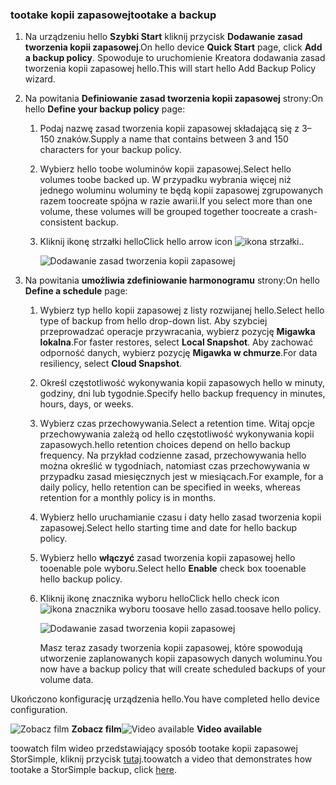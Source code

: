 <!--author=alkohli last changed: 9/17/15-->

### <a name="tootake-a-backup"></a><span data-ttu-id="938dd-101">tootake kopii zapasowej</span><span class="sxs-lookup"><span data-stu-id="938dd-101">tootake a backup</span></span>
1. <span data-ttu-id="938dd-102">Na urządzeniu hello **Szybki Start** kliknij przycisk **Dodawanie zasad tworzenia kopii zapasowej**.</span><span class="sxs-lookup"><span data-stu-id="938dd-102">On hello device **Quick Start** page, click **Add a backup policy**.</span></span> <span data-ttu-id="938dd-103">Spowoduje to uruchomienie Kreatora dodawania zasad tworzenia kopii zapasowej hello.</span><span class="sxs-lookup"><span data-stu-id="938dd-103">This will start hello Add Backup Policy wizard.</span></span> 
2. <span data-ttu-id="938dd-104">Na powitania **Definiowanie zasad tworzenia kopii zapasowej** strony:</span><span class="sxs-lookup"><span data-stu-id="938dd-104">On hello **Define your backup policy** page:</span></span>
   
   1. <span data-ttu-id="938dd-105">Podaj nazwę zasad tworzenia kopii zapasowej składającą się z 3–150 znaków.</span><span class="sxs-lookup"><span data-stu-id="938dd-105">Supply a name that contains between 3 and 150 characters for your backup policy.</span></span>
   2. <span data-ttu-id="938dd-106">Wybierz hello toobe woluminów kopii zapasowej.</span><span class="sxs-lookup"><span data-stu-id="938dd-106">Select hello volumes toobe backed up.</span></span> <span data-ttu-id="938dd-107">W przypadku wybrania więcej niż jednego woluminu woluminy te będą kopii zapasowej zgrupowanych razem toocreate spójna w razie awarii.</span><span class="sxs-lookup"><span data-stu-id="938dd-107">If you select more than one volume, these volumes will be grouped together toocreate a crash-consistent backup.</span></span>
   3. <span data-ttu-id="938dd-108">Kliknij ikonę strzałki hello</span><span class="sxs-lookup"><span data-stu-id="938dd-108">Click hello arrow icon</span></span> ![ikona strzałki](./media/storsimple-take-backup/HCS_ArrowIcon-include.png)<span data-ttu-id="938dd-110">.</span><span class="sxs-lookup"><span data-stu-id="938dd-110">.</span></span> 
      
      ![Dodawanie zasad tworzenia kopii zapasowej](./media/storsimple-take-backup/HCS_AddBackupPolicyWizard1M-include.png)
3. <span data-ttu-id="938dd-112">Na powitania **umożliwia zdefiniowanie harmonogramu** strony:</span><span class="sxs-lookup"><span data-stu-id="938dd-112">On hello **Define a schedule** page:</span></span>
   
   1. <span data-ttu-id="938dd-113">Wybierz typ hello kopii zapasowej z listy rozwijanej hello.</span><span class="sxs-lookup"><span data-stu-id="938dd-113">Select hello type of backup from hello drop-down list.</span></span> <span data-ttu-id="938dd-114">Aby szybciej przeprowadzać operacje przywracania, wybierz pozycję **Migawka lokalna**.</span><span class="sxs-lookup"><span data-stu-id="938dd-114">For faster restores, select **Local Snapshot**.</span></span> <span data-ttu-id="938dd-115">Aby zachować odporność danych, wybierz pozycję **Migawka w chmurze**.</span><span class="sxs-lookup"><span data-stu-id="938dd-115">For data resiliency, select **Cloud Snapshot**.</span></span>
   2. <span data-ttu-id="938dd-116">Określ częstotliwość wykonywania kopii zapasowych hello w minuty, godziny, dni lub tygodnie.</span><span class="sxs-lookup"><span data-stu-id="938dd-116">Specify hello backup frequency in minutes, hours, days, or weeks.</span></span>
   3. <span data-ttu-id="938dd-117">Wybierz czas przechowywania.</span><span class="sxs-lookup"><span data-stu-id="938dd-117">Select a retention time.</span></span> <span data-ttu-id="938dd-118">Witaj opcje przechowywania zależą od hello częstotliwość wykonywania kopii zapasowych.</span><span class="sxs-lookup"><span data-stu-id="938dd-118">hello retention choices depend on hello backup frequency.</span></span> <span data-ttu-id="938dd-119">Na przykład codzienne zasad, przechowywania hello można określić w tygodniach, natomiast czas przechowywania w przypadku zasad miesięcznych jest w miesiącach.</span><span class="sxs-lookup"><span data-stu-id="938dd-119">For example, for a daily policy, hello retention can be specified in weeks, whereas retention for a monthly policy is in months.</span></span>
   4. <span data-ttu-id="938dd-120">Wybierz hello uruchamianie czasu i daty hello zasad tworzenia kopii zapasowej.</span><span class="sxs-lookup"><span data-stu-id="938dd-120">Select hello starting time and date for hello backup policy.</span></span>
   5. <span data-ttu-id="938dd-121">Wybierz hello **włączyć** zasad tworzenia kopii zapasowej hello tooenable pole wyboru.</span><span class="sxs-lookup"><span data-stu-id="938dd-121">Select hello **Enable** check box tooenable hello backup policy.</span></span> 
   6. <span data-ttu-id="938dd-122">Kliknij ikonę znacznika wyboru hello</span><span class="sxs-lookup"><span data-stu-id="938dd-122">Click hello check icon</span></span> ![ikona znacznika wyboru](./media/storsimple-take-backup/HCS_CheckIcon-include.png) <span data-ttu-id="938dd-124">toosave hello zasad.</span><span class="sxs-lookup"><span data-stu-id="938dd-124">toosave hello policy.</span></span>
      
      ![Dodawanie zasad tworzenia kopii zapasowej](./media/storsimple-take-backup/HCS_AddBackupPolicyWizard2M-include.png)
      
      <span data-ttu-id="938dd-126">Masz teraz zasady tworzenia kopii zapasowej, które spowodują utworzenie zaplanowanych kopii zapasowych danych woluminu.</span><span class="sxs-lookup"><span data-stu-id="938dd-126">You now have a backup policy that will create scheduled backups of your volume data.</span></span>

<span data-ttu-id="938dd-127">Ukończono konfigurację urządzenia hello.</span><span class="sxs-lookup"><span data-stu-id="938dd-127">You have completed hello device configuration.</span></span> 

<span data-ttu-id="938dd-128">![Zobacz film](./media/storsimple-take-backup/Video_icon.png) **Zobacz film**</span><span class="sxs-lookup"><span data-stu-id="938dd-128">![Video available](./media/storsimple-take-backup/Video_icon.png) **Video available**</span></span>

<span data-ttu-id="938dd-129">toowatch film wideo przedstawiający sposób tootake kopii zapasowej StorSimple, kliknij przycisk [tutaj](https://azure.microsoft.com/documentation/videos/take-a-storsimple-backup/).</span><span class="sxs-lookup"><span data-stu-id="938dd-129">toowatch a video that demonstrates how tootake a StorSimple backup, click [here](https://azure.microsoft.com/documentation/videos/take-a-storsimple-backup/).</span></span>

